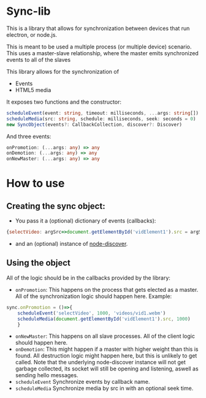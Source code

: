 # Sync-lib

This is a library that allows for synchronization between devices that run electron, or node.js. 

This is meant to be used a multiple process (or multiple device) scenario. 
This uses a master-slave relationship, where the master emits synchronized events to all of the slaves

This library allows for the synchronization of 
- Events
- HTML5 media

It exposes two functions and the constructor:

```ts
scheduleEvent(event: string, timeout: milliseconds, ...args: string[])
scheduleMedia(src: string, schedule: milliseconds, seek: seconds = 0)
new SyncObject(events?: CallbackCollection, discover?: Discover)
```

And three events: 
```ts
onPromotion: (...args: any) => any
onDemotion: (...args: any) => any 
onNewMaster: (...args: any) => any
```

# How to use
## Creating the sync object:
- You pass it a (optional) dictionary of events (callbacks): 
```js
{selectVideo: argSrc=>document.getElementById('vidElement1').src = argSrc}
```
-  and an (optional) instance of [node-discover](https://www.npmjs.com/package/node-discover). 
## Using the object

All of the logic should be in the callbacks provided by the library:

- `onPromotion`: This happens on the process that gets elected as a master. All of the synchronization logic should happen here. Example:

```ts
sync.onPromotion = ()=>{
    scheduleEvent('selectVideo', 1000, 'videos/vid1.webm')
    scheduleMedia(document.getElementById('vidElement1').src, 1000)
    }
```
- `onNewMaster`: This happens on all slave processes. All of the client logic should happen here.
- `onDemotion`: This might happen if a master with higher weight than this is found. All destruction logic might happen here, but this is unlikely to get called. Note that the underlying node-discover instance will not get garbage collected, its socket will still be opening and listening, aswell as sending hello messages.
- `scheduleEvent` Synchronize events by callback name.
- `scheduleMedia` Synchronize media by src in with an optional seek time.